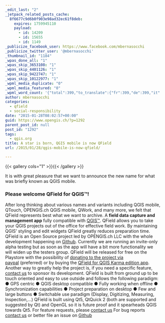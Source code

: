 ```yaml
---
_edit_last: "2"
_jetpack_related_posts_cache:
  8f6677c9d6b0f903e98ad32ec61f8deb:
    expires: 1759945110
    payload:
      - id: 14209
      - id: 15655
      - id: 1149
_publicize_facebook_user: https://www.facebook.com/mbernasocchi
_publicize_twitter_user: '@mbernasocchi'
_thumbnail_id: "1184"
_wpas_done_all: "1"
_wpas_skip_3653108: "1"
_wpas_skip_4401126: "1"
_wpas_skip_9422747: "1"
_wpas_skip_10122977: "1"
_wpml_media_duplicate: "0"
_wpml_media_featured: "0"
_wpml_word_count: '{"total":399,"to_translate":{"fr":399,"de":399,"it":399}}'
author: mbernasocchi
categories:
  - qfield
  - social-responsibility
date: "2015-01-28T08:02:57+00:00"
guid: https://www.opengis.ch/?p=1292
parent_post_id: null
post_id: "1292"
tags:
  - qgis.org
title: A star is born, QGIS mobile is now QField
url: /2015/01/28/qgis-mobile-is-now-qfield/

---
```

  
{{< gallery cols="1" >}}{{< /gallery >}}  

It is with great pleasure that we want to announce the new name for what was briefly known as QGIS mobile.

### Please welcome QField for QGIS™!

After long thinking about various names and variants including QGIS mobile, QTouch, OPENGIS.ch QGIS mobile, QWork, and many more, we felt that QField represents best what we want to archive. A **field data capture and management app** fully compatible with [QGIS™](https://www.qgis.org "QGIS™").
QField allows you to take your QGIS projects out of the office for effective field work. By maintaining QGIS' styling and edit widgets QField greatly reduces preparation time.
QField is an Open Source project led by OPENGIS.ch LLC with the whole development happening on [Github](https://github.com/opengisch/QField/). Currently we are running an invite-only alpha testing but as soon as the app will have a bit more functionality we will widen up the testers group.
QField will be released for free on the Playstore with the possibility of [donating to the project via paypal](https://www.paypal.com/cgi-bin/webscr?cmd=_s-xclick&hosted_button_id=X3TRREXGSC9CW) (preferred) or by buying the [QField for QGIS Karma edition app](https://qfield.opengis.ch/karma).
Another way to greatly help the project is, if you need a specific feature, [contact us](%20/contact/) to sponsor its development.
QField is built from ground up to be touch oriented and easy to use outside and follows the following paradigm:
● GPS centric
● QGIS desktop compatible
● Fully working when offline
● Synchronization capabilities
● Project preparation on desktop
● Few and large buttons
● Switchable use paradigm (Display, Digitizing, Measuring, Inspection,...)
QField is built using Qt5, QtQuick 2 (both are supported and suggested by Qt) and OpenGL so it is future proof and it spearheads QGIS towards Qt5.
For feature requests, please [contact us](/contact/ "Contact")
For bug reports [contact us](/contact/ "Contact") or better file an issue on [Github](https://github.com/opengisch/QField/issues)
